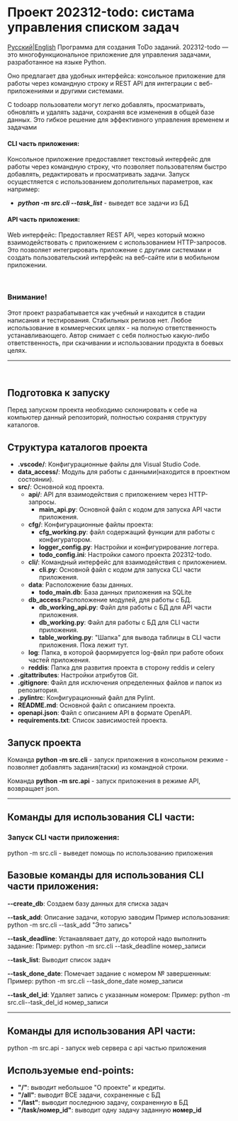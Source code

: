 # Проект 202312-todo: систама управления списком задач
  [Русский](README.md)|[English](README.en.md)
 Программа для создания ToDo заданий.
 202312-todo — это многофункциональное приложение для управления задачами, разработанное на языке Python. 
 
 Оно предлагает два удобных интерфейса: консольное приложение для работы через командную строку и REST API для интеграции с веб-приложениями и другими системами.

С todoapp пользователи могут легко добавлять, просматривать, обновлять и удалять задачи, сохраняя все изменения в общей базе данных. Это гибкое решение для эффективного управления временем и задачами

#### CLI часть приложения:
 Консольное приложение  предоставляет текстовый интерфейс для работы через командную строку, что позволяет пользователям быстро добавлять, редактировать и просматривать задачи. Запуск осущестляется с использованием дополительных параметров, как например:
   - **<i>python -m src.cli --task_list</i>** - выведет все задачи из БД


#### API часть приложения:
 Web интерфейс: Предоставляет REST API, через который можно взаимодействовать с приложением с использованием HTTP-запросов. Это позволяет интегрировать приложение с другими системами и создать пользовательский интерфейс на веб-сайте или в мобильном приложении.

<br>

### Внимание!

Этот проект разрабатывается как учебный и находится в стадии написания и тестирования. Стабильных релизов нет. Любое использование в коммерческих целях - на полную ответственность устанавливающего. Автор снимает с себя полностью какую-либо ответственность, при скачивании и использовании продукта в боевых целях.

---
<br>

## Подготовка к запуску

Перед запуском проекта необходимо склонировать к себе на компьютер данный репозиторий, полностью сохраняя структуру каталогов.

## Структура каталогов проекта

 - **.vscode/**: Конфигурационные файлы для Visual Studio Code.
 - **data_access/**: Модуль для работы с данными(находится в проектном состоянии).
 - **src/**: Основной код проекта.
    - **api/**: API для взаимодействия с приложением через HTTP-запросы.
        - **main_api.py**: Основной файл с кодом для запуска API части приложения.
    - **cfg/**: Конфигурационные файлы проекта:
        - **cfg_working.py**: файл содержащий функции для работы с конфигуратором.
        - **logger_config.py**: Настройки и конфигурирование логгера.
        - **todo_config.ini**: Настройки самого проекта 202312-todo.
    - **cli/**: Командный интерфейс для взаимодействия с приложением.
        - **cli.py**: Основной файл с кодом для запуска CLI части приложения.
    - **data**: Расположение базы данных.
        - **todo_main.db**: База данных приложения на SQLite
    - **db_access**:Расположение модулей, для работы с БД.
        - **db_working_api.py**: Файл для работы с БД для API части приложения.
        - **db_working.py**: Файл для работы с БД для CLI части приложения.
        - **table_working.py**: "Шапка" для вывода таблицы в CLI части приложения. Пока лежит тут. 
    - **log**: Папка, в которой фаормируется log-фвйл при работе обоих частей приложения.
    - **reddis**: Папка для развития проекта в сторону reddis и celery
 - **.gitattributes**: Настройки атрибутов Git. 
 - **.gitignore**: Файл для исключения определенных файлов и папок из репозитория. 
 - **.pylintrc**: Конфигурационный файл для Pylint. 
 - **README.md**: Основной файл с описанием проекта. 
 - **openapi.json**: Файл с описанием API в формате OpenAPI. 
 - **requirements.txt**: Список зависимостей проекта. 
 

## Запуск проекта

Команда <b>python -m src.cli</b> - запуск приложения в консольном режиме - позволяет добавлять задания(таски) из командной строки.

Команда <b>python -m src.api</b> - запуск приложения в режиме API, возвращает json. 
 

---

## Команды для использования CLI части:

### Запуск CLI части приложения:
 
 python -m src.cli - выведет помощь по использованию приложения


## Базовые команды для использования CLI части приложения:

**--create_db**: Создаем базу данных для списка задач

**--task_add**: Описание задачи, которую заводим
    Пример использования:  python -m src.cli --task_add "Это запись" 

**--task_deadline**: Устанавлявает дату, до которой надо выполнить задание:
    Пример: python -m src.cli --task_deadline номер_записи

-**-task_list**: Выводит список задач

**--task_done_date**: Помечает задание с номером № завершенным:
    Пример: python -m src.cli --task_done_date номер_записи

**--task_del_id**: Удаляет запись с указанным номером:
    Пример: python -m src.cli--task_del_id номер_записи


---

## Команды для использования API части:

python -m src.api - запуск web сервера c api частью приложения


## Используемые end-points:

- **"/"**:  выводит небольшое "О проекте" и кредиты.
- **"/all"**: выводит ВСЕ задачи, сохраненные с БД 
- **"/last"**: выводит последнюю задачу, сохраненную в БД
- **"/task/номер_id"**: выводит одну задачу заданную <b>номер_id</b> 